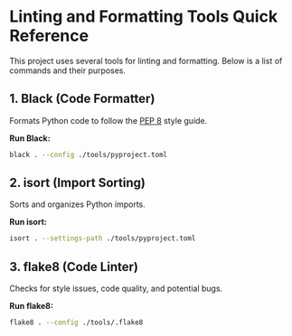 # Linting and Formatting Tools Quick Reference

This project uses several tools for linting and formatting. Below is a list of commands and their purposes.

## 1. Black (Code Formatter)
Formats Python code to follow the [PEP 8](https://peps.python.org/pep-0008/) style guide.

**Run Black:**
```bash
black . --config ./tools/pyproject.toml
```

## 2. isort (Import Sorting)
Sorts and organizes Python imports.

**Run isort:**
```bash
isort . --settings-path ./tools/pyproject.toml
```

## 3. flake8 (Code Linter)
Checks for style issues, code quality, and potential bugs.

**Run flake8:**
```bash
flake8 . --config ./tools/.flake8
```
